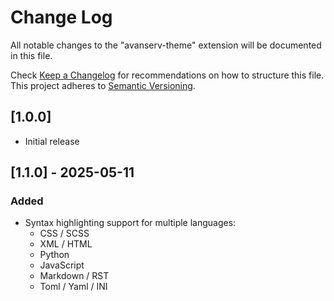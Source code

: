 # Change Log

All notable changes to the "avanserv-theme" extension will be documented in this file.

Check [Keep a Changelog](http://keepachangelog.com/) for recommendations on how to structure this file.
This project adheres to [Semantic Versioning](https://semver.org/spec/v2.0.0.html).

## [1.0.0]

- Initial release

## [1.1.0] - 2025-05-11

### Added

- Syntax highlighting support for multiple languages:
    - CSS / SCSS
    - XML / HTML
    - Python
    - JavaScript
    - Markdown / RST
    - Toml / Yaml / INI
